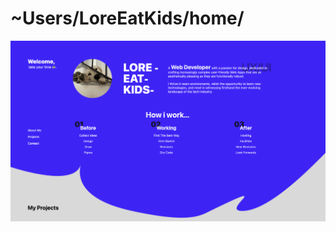 # ~Users/LoreEatKids/home/
![alt "Preview Img"](https://github.com/LoreEatKids/LoreEatKids-portfolio/blob/master/preview.png?raw=true)
